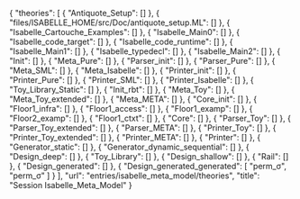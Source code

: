 {
    "theories": [
        {
            "Antiquote_Setup": []
        },
        {
            "files/ISABELLE_HOME/src/Doc/antiquote_setup.ML": []
        },
        {
            "Isabelle_Cartouche_Examples": []
        },
        {
            "Isabelle_Main0": []
        },
        {
            "Isabelle_code_target": []
        },
        {
            "Isabelle_code_runtime": []
        },
        {
            "Isabelle_Main1": []
        },
        {
            "Isabelle_typedecl": []
        },
        {
            "Isabelle_Main2": []
        },
        {
            "Init": []
        },
        {
            "Meta_Pure": []
        },
        {
            "Parser_init": []
        },
        {
            "Parser_Pure": []
        },
        {
            "Meta_SML": []
        },
        {
            "Meta_Isabelle": []
        },
        {
            "Printer_init": []
        },
        {
            "Printer_Pure": []
        },
        {
            "Printer_SML": []
        },
        {
            "Printer_Isabelle": []
        },
        {
            "Toy_Library_Static": []
        },
        {
            "Init_rbt": []
        },
        {
            "Meta_Toy": []
        },
        {
            "Meta_Toy_extended": []
        },
        {
            "Meta_META": []
        },
        {
            "Core_init": []
        },
        {
            "Floor1_infra": []
        },
        {
            "Floor1_access": []
        },
        {
            "Floor1_examp": []
        },
        {
            "Floor2_examp": []
        },
        {
            "Floor1_ctxt": []
        },
        {
            "Core": []
        },
        {
            "Parser_Toy": []
        },
        {
            "Parser_Toy_extended": []
        },
        {
            "Parser_META": []
        },
        {
            "Printer_Toy": []
        },
        {
            "Printer_Toy_extended": []
        },
        {
            "Printer_META": []
        },
        {
            "Printer": []
        },
        {
            "Generator_static": []
        },
        {
            "Generator_dynamic_sequential": []
        },
        {
            "Design_deep": []
        },
        {
            "Toy_Library": []
        },
        {
            "Design_shallow": []
        },
        {
            "Rail": []
        },
        {
            "Design_generated": []
        },
        {
            "Design_generated_generated": [
                "perm_σ",
                "perm_σ"
            ]
        }
    ],
    "url": "entries/isabelle_meta_model/theories",
    "title": "Session Isabelle_Meta_Model"
}